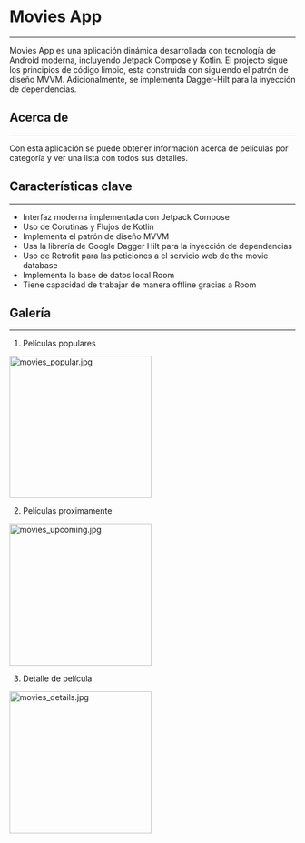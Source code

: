 # Movies App
---

Movies App es una aplicación dinámica desarrollada con tecnología de Android moderna, incluyendo Jetpack Compose y Kotlin.
El projecto sigue los principios de código limpio, esta construida con siguiendo el patrón de diseño MVVM. Adicionalmente, 
se implementa Dagger-Hilt para la inyección de dependencias.

## Acerca de
---

Con esta aplicación se puede obtener información acerca de películas por categoría y ver una lista con todos sus detalles.

## Características clave
---

* Interfaz moderna implementada con Jetpack Compose
* Uso de Corutinas y Flujos de Kotlin 
* Implementa el patrón de diseño MVVM
* Usa la librería de Google Dagger Hilt para la inyección de dependencias
* Uso de Retrofit para las peticiones a el servicio web de the movie database
* Implementa la base de datos local Room
* Tiene capacidad de trabajar de manera offline gracias a Room

## Galería
---

1. Películas populares

<img alt="movies_popular.jpg" src="sampledata%2Fmovies_popular.jpg" width="250"/>

2. Películas proximamente

<img alt="movies_upcoming.jpg" src="sampledata%2Fmovies_upcoming.jpg" width="250"/>

3. Detalle de película

<img alt="movies_details.jpg" src="sampledata%2Fmovies_details.jpg" width="250"/>
